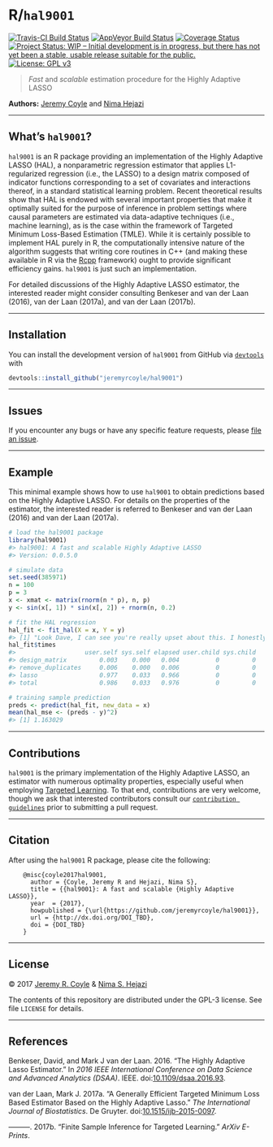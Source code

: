 
<!-- README.md is generated from README.Rmd. Please edit that file -->

# R/`hal9001`

[![Travis-CI Build
Status](https://travis-ci.org/jeremyrcoyle/hal9001.svg?branch=master)](https://travis-ci.org/jeremyrcoyle/hal9001)
[![AppVeyor Build
Status](https://ci.appveyor.com/api/projects/status/github/jeremyrcoyle/hal9001?branch=master&svg=true)](https://ci.appveyor.com/project/jeremyrcoyle/hal9001)
[![Coverage
Status](https://img.shields.io/codecov/c/github/jeremyrcoyle/hal9001/master.svg)](https://codecov.io/github/jeremyrcoyle/hal9001?branch=master)
[![Project Status: WIP – Initial development is in progress, but there
has not yet been a stable, usable release suitable for the
public.](http://www.repostatus.org/badges/latest/wip.svg)](http://www.repostatus.org/#wip)
[![License: GPL
v3](https://img.shields.io/badge/License-GPL%20v3-blue.svg)](http://www.gnu.org/licenses/gpl-3.0)

> *Fast* and *scalable* estimation procedure for the Highly Adaptive
> LASSO

**Authors:** [Jeremy Coyle](https://github.com/jeremyrcoyle) and [Nima
Hejazi](https://nimahejazi.org)

-----

## What’s `hal9001`?

`hal9001` is an R package providing an implementation of the Highly
Adaptive LASSO (HAL), a nonparametric regression estimator that applies
L1-regularized regression (i.e., the LASSO) to a design matrix composed
of indicator functions corresponding to a set of covariates and
interactions thereof, in a standard statistical learning problem. Recent
theoretical results show that HAL is endowed with several important
properties that make it optimally suited for the purpose of inference in
problem settings where causal parameters are estimated via data-adaptive
techniques (i.e., machine learning), as is the case within the framework
of Targeted Minimum Loss-Based Estimation (TMLE). While it is certainly
possible to implement HAL purely in R, the computationally intensive
nature of the algorithm suggests that writing core routines in C++ (and
making these available in R via the [Rcpp](http://www.rcpp.org/)
framework) ought to provide significant efficiency gains. `hal9001` is
just such an implementation.

For detailed discussions of the Highly Adaptive LASSO estimator, the
interested reader might consider consulting Benkeser and van der Laan
(2016), van der Laan (2017a), and van der Laan (2017b).

-----

## Installation

<!--
For standard use, we recommend installing the package from
[CRAN](https://cran.r-project.org/) via


```r
install.packages("hal9001")
```
-->

You can install the development version of `hal9001` from GitHub via
[`devtools`](https://www.rstudio.com/products/rpackages/devtools/) with

``` r
devtools::install_github("jeremyrcoyle/hal9001")
```

-----

## Issues

If you encounter any bugs or have any specific feature requests, please
[file an issue](https://github.com/jeremyrcoyle/hal9001/issues).

-----

## Example

This minimal example shows how to use `hal9001` to obtain predictions
based on the Highly Adaptive LASSO. For details on the properties of the
estimator, the interested reader is referred to Benkeser and van der
Laan (2016) and van der Laan (2017a).

``` r
# load the hal9001 package
library(hal9001)
#> hal9001: A fast and scalable Highly Adaptive LASSO
#> Version: 0.0.5.0

# simulate data
set.seed(385971)
n = 100
p = 3
x <- xmat <- matrix(rnorm(n * p), n, p)
y <- sin(x[, 1]) * sin(x[, 2]) + rnorm(n, 0.2)

# fit the HAL regression
hal_fit <- fit_hal(X = x, Y = y)
#> [1] "Look Dave, I can see you're really upset about this. I honestly think you ought to sit down calmly, take a stress pill, and think things over."
hal_fit$times
#>                   user.self sys.self elapsed user.child sys.child
#> design_matrix         0.003    0.000   0.004          0         0
#> remove_duplicates     0.006    0.000   0.006          0         0
#> lasso                 0.977    0.033   0.966          0         0
#> total                 0.986    0.033   0.976          0         0

# training sample prediction
preds <- predict(hal_fit, new_data = x)
mean(hal_mse <- (preds - y)^2)
#> [1] 1.163029
```

-----

## Contributions

`hal9001` is the primary implementation of the Highly Adaptive LASSO, an
estimator with numerous optimality properties, especially useful when
employing [Targeted
Learning](http://www.targetedlearningbook.com/about/). To that end,
contributions are very welcome, though we ask that interested
contributors consult our [`contribution
guidelines`](https://github.com/jeremyrcoyle/hal9001/blob/master/CONTRIBUTING.md)
prior to submitting a pull request.

-----

## Citation

After using the `hal9001` R package, please cite the following:

``` 
    @misc{coyle2017hal9001,
      author = {Coyle, Jeremy R and Hejazi, Nima S},
      title = {{hal9001}: A fast and scalable {Highly Adaptive LASSO}},
      year  = {2017},
      howpublished = {\url{https://github.com/jeremyrcoyle/hal9001}},
      url = {http://dx.doi.org/DOI_TBD},
      doi = {DOI_TBD}
    }
```

-----

## License

© 2017 [Jeremy R. Coyle](https://github.com/jeremyrcoyle) & [Nima S.
Hejazi](http://nimahejazi.org)

The contents of this repository are distributed under the GPL-3 license.
See file `LICENSE` for details.

-----

## References

Benkeser, David, and Mark J van der Laan. 2016. “The Highly Adaptive
Lasso Estimator.” In *2016 IEEE International Conference on Data Science
and Advanced Analytics (DSAA)*. IEEE.
doi:[10.1109/dsaa.2016.93](https://doi.org/10.1109/dsaa.2016.93).

van der Laan, Mark J. 2017a. “A Generally Efficient Targeted Minimum
Loss Based Estimator Based on the Highly Adaptive Lasso.” *The
International Journal of Biostatistics*. De Gruyter.
doi:[10.1515/ijb-2015-0097](https://doi.org/10.1515/ijb-2015-0097).

———. 2017b. “Finite Sample Inference for Targeted Learning.” *ArXiv
E-Prints*.
